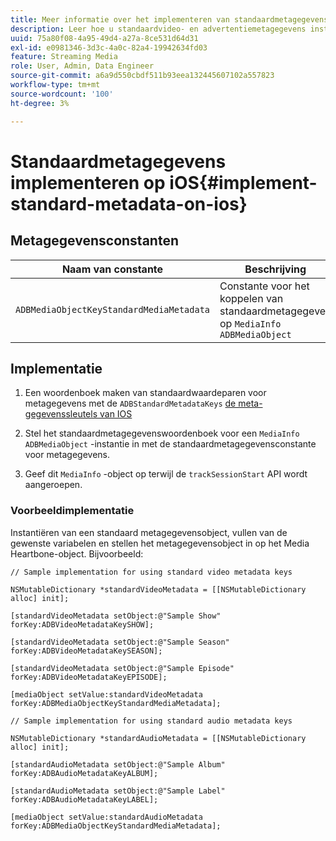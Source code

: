 ```yaml
---
title: Meer informatie over het implementeren van standaardmetagegevens op iOS
description: Leer hoe u standaardvideo- en advertentiemetagegevens instelt die moeten worden verzonden met trackingoproepen op iOS.
uuid: 75a80f08-4a95-49d4-a27a-8ce531d64d31
exl-id: e0981346-3d3c-4a0c-82a4-19942634fd03
feature: Streaming Media
role: User, Admin, Data Engineer
source-git-commit: a6a9d550cbdf511b93eea132445607102a557823
workflow-type: tm+mt
source-wordcount: '100'
ht-degree: 3%

---
```


# Standaardmetagegevens implementeren op iOS{#implement-standard-metadata-on-ios}

## Metagegevensconstanten

| Naam van constante | Beschrijving   |
|---|---|
| `ADBMediaObjectKeyStandardMediaMetadata` | Constante voor het koppelen van standaardmetagegevens op `MediaInfo ADBMediaObject` |

## Implementatie

1. Een woordenboek maken van standaardwaardeparen voor metagegevens met de `ADBStandardMetadataKeys`
   [ de meta-gegevenssleutels van IOS ](/help/use-cases/track-av-playback/impl-std-metadata/ios-metadata-keys.md)

1. Stel het standaardmetagegevenswoordenboek voor een `MediaInfo` `ADBMediaObject` -instantie in met de standaardmetagegevensconstante voor metagegevens.

1. Geef dit `MediaInfo` -object op terwijl de `trackSessionStart` API wordt aangeroepen.

### Voorbeeldimplementatie

Instantiëren van een standaard metagegevensobject, vullen van de gewenste variabelen en stellen het metagegevensobject in op het Media Heartbone-object. Bijvoorbeeld:

```
// Sample implementation for using standard video metadata keys 
 
NSMutableDictionary *standardVideoMetadata = [[NSMutableDictionary alloc] init]; 
 
[standardVideoMetadata setObject:@"Sample Show" forKey:ADBVideoMetadataKeySHOW]; 
 
[standardVideoMetadata setObject:@"Sample Season" forKey:ADBVideoMetadataKeySEASON]; 
 
[standardVideoMetadata setObject:@"Sample Episode" forKey:ADBVideoMetadataKeyEPISODE]; 
 
[mediaObject setValue:standardVideoMetadata forKey:ADBMediaObjectKeyStandardMediaMetadata];
```

```
// Sample implementation for using standard audio metadata keys 
 
NSMutableDictionary *standardAudioMetadata = [[NSMutableDictionary alloc] init];  
 
[standardAudioMetadata setObject:@"Sample Album"   forKey:ADBAudioMetadataKeyALBUM];  
 
[standardAudioMetadata setObject:@"Sample Label"   forKey:ADBAudioMetadataKeyLABEL]; 
 
[mediaObject setValue:standardAudioMetadata   forKey:ADBMediaObjectKeyStandardMediaMetadata];
```
